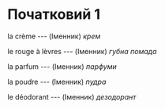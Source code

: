 # Початковий 1
la crème --- (Іменник)
*крем*



le rouge à lèvres --- (Іменник)
*губна помада*



la parfum --- (Іменник)
*парфуми*



la poudre --- (Іменник)
*пудра*



le déodorant --- (Іменник)
*дезодорант*